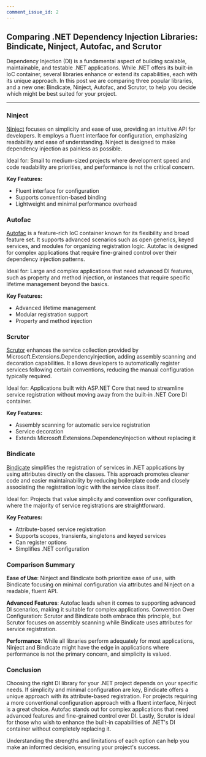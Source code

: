 ```yaml
---
comment_issue_id: 2
---
```


## Comparing .NET Dependency Injection Libraries: Bindicate, Ninject, Autofac, and Scrutor

Dependency Injection (DI) is a fundamental aspect of building scalable, maintainable, and testable .NET applications. While .NET offers its built-in IoC container, several libraries enhance or extend its capabilities, each with its unique approach. In this post we are comparing three popular libraries, and a new one: Bindicate, Ninject, Autofac, and Scrutor, to help you decide which might be best suited for your project.

---

### Ninject
[Ninject](https://github.com/ninject/Ninject) focuses on simplicity and ease of use, providing an intuitive API for developers. It employs a fluent interface for configuration, emphasizing readability and ease of understanding. Ninject is designed to make dependency injection as painless as possible.

Ideal for: Small to medium-sized projects where development speed and code readability are priorities, and performance is not the critical concern.

**Key Features:**

- Fluent interface for configuration
- Supports convention-based binding
- Lightweight and minimal performance overhead

### Autofac
[Autofac](https://github.com/autofac/Autofac) is a feature-rich IoC container known for its flexibility and broad feature set. It supports advanced scenarios such as open generics, keyed services, and modules for organizing registration logic. Autofac is designed for complex applications that require fine-grained control over their dependency injection patterns.

Ideal for: Large and complex applications that need advanced DI features, such as property and method injection, or instances that require specific lifetime management beyond the basics.

**Key Features:**

- Advanced lifetime management
- Modular registration support
- Property and method injection

### Scrutor
[Scrutor](https://github.com/khellang/Scrutor) enhances the service collection provided by Microsoft.Extensions.DependencyInjection, adding assembly scanning and decoration capabilities. It allows developers to automatically register services following certain conventions, reducing the manual configuration typically required.

Ideal for: Applications built with ASP.NET Core that need to streamline service registration without moving away from the built-in .NET Core DI container.

**Key Features:**

- Assembly scanning for automatic service registration
- Service decoration
- Extends Microsoft.Extensions.DependencyInjection without replacing it

### Bindicate
[Bindicate](https://github.com/Tim-Maes/Bindicate) simplifies the registration of services in .NET applications by using attributes directly on the classes. This approach promotes cleaner code and easier maintainability by reducing boilerplate code and closely associating the registration logic with the service class itself.

Ideal for: Projects that value simplicity and convention over configuration, where the majority of service registrations are straightforward.

**Key Features:**

- Attribute-based service registration
- Supports scopes, transients, singletons and keyed services
- Can register options
- Simplifies .NET configuration

### Comparison Summary

**Ease of Use**: Ninject and Bindicate both prioritize ease of use, with Bindicate focusing on minimal configuration via attributes and Ninject on a readable, fluent API.

**Advanced Features**: Autofac leads when it comes to supporting advanced DI scenarios, making it suitable for complex applications.
Convention Over Configuration: Scrutor and Bindicate both embrace this principle, but Scrutor focuses on assembly scanning while Bindicate uses attributes for service registration.

**Performance**: While all libraries perform adequately for most applications, Ninject and Bindicate might have the edge in applications where performance is not the primary concern, and simplicity is valued.

### Conclusion
Choosing the right DI library for your .NET project depends on your specific needs. If simplicity and minimal configuration are key, Bindicate offers a unique approach with its attribute-based registration. For projects requiring a more conventional configuration approach with a fluent interface, Ninject is a great choice. Autofac stands out for complex applications that need advanced features and fine-grained control over DI. Lastly, Scrutor is ideal for those who wish to enhance the built-in capabilities of .NET's DI container without completely replacing it.

Understanding the strengths and limitations of each option can help you make an informed decision, ensuring your project's success.